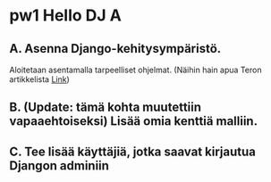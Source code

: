 # pw1 Hello DJ A

## A. Asenna Django-kehitysympäristö.

Aloitetaan asentamalla tarpeelliset ohjelmat. (Näihin hain apua Teron artikkelista [Link](https://terokarvinen.com/2022/django-instant-crm-tutorial/))

## B. (Update: tämä kohta muutettiin vapaaehtoiseksi) Lisää omia kenttiä malliin.

## C. Tee lisää käyttäjiä, jotka saavat kirjautua Djangon adminiin
